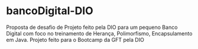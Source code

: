 # bancoDigital-DIO

Proposta de desafio de Projeto feito
pela DIO para um pequeno Banco Digital
com foco no treinamento de Herança, Polimorfismo, Encapsulamento em Java.
Projeto feito para o Bootcamp da GFT pela DIO
